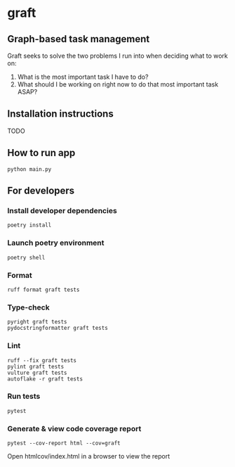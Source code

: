 # graft

## Graph-based task management

Graft seeks to solve the two problems I run into when deciding what to work on:
1. What is the most important task I have to do?
2. What should I be working on right now to do that most important task ASAP?

## Installation instructions
TODO

## How to run app
```python main.py```

## For developers
### Install developer dependencies
```poetry install```

### Launch poetry environment
```poetry shell```

### Format
```
ruff format graft tests
```

### Type-check
```
pyright graft tests
pydocstringformatter graft tests
```

### Lint
```
ruff --fix graft tests
pylint graft tests
vulture graft tests
autoflake -r graft tests
```

### Run tests
```pytest```
### Generate & view code coverage report
```pytest --cov-report html --cov=graft```

Open htmlcov/index.html in a browser to view the report
